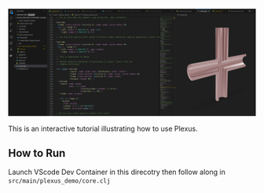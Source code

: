 
![Plexus Dev Container](resources/images/plexus-dev-container.png)

This is an interactive tutorial illustrating how to use Plexus.

## How to Run

Launch VScode Dev Container in this direcotry then follow along in `src/main/plexus_demo/core.clj`

